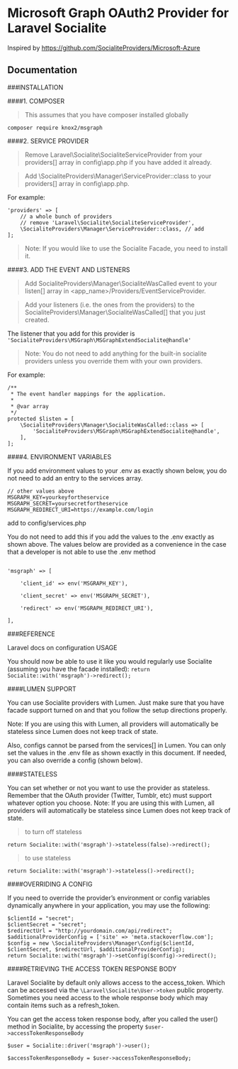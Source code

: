 # Microsoft Graph OAuth2 Provider for Laravel Socialite

Inspired by <a href="https://github.com/SocialiteProviders/Microsoft-Azure">https://github.com/SocialiteProviders/Microsoft-Azure</a>


## Documentation


###INSTALLATION

####1. COMPOSER

>  This assumes that you have composer installed globally

```composer require knox2/msgraph```

####2. SERVICE PROVIDER

>Remove Laravel\Socialite\SocialiteServiceProvider from your providers[] array in config\app.php if you have added it already.

>Add \SocialiteProviders\Manager\ServiceProvider::class to your providers[] array in config\app.php.

For example:

```
'providers' => [
    // a whole bunch of providers
    // remove 'Laravel\Socialite\SocialiteServiceProvider',
    \SocialiteProviders\Manager\ServiceProvider::class, // add
];
```
>Note: If you would like to use the Socialite Facade, you need to install it.

####3. ADD THE EVENT AND LISTENERS

>Add SocialiteProviders\Manager\SocialiteWasCalled event to your listen[] array in <app_name>/Providers/EventServiceProvider.

>Add your listeners (i.e. the ones from the providers) to the SocialiteProviders\Manager\SocialiteWasCalled[] that you just created.

The listener that you add for this provider is 
```'SocialiteProviders\MSGraph\MSGraphExtendSocialite@handle'```

>Note: You do not need to add anything for the built-in socialite providers unless you override them with your own providers.

For example:
```
/**
 * The event handler mappings for the application.
 *
 * @var array
 */
protected $listen = [
    \SocialiteProviders\Manager\SocialiteWasCalled::class => [
        'SocialiteProviders\MSGraph\MSGraphExtendSocialite@handle',
    ],
];
```

####4. ENVIRONMENT VARIABLES

If you add environment values to your .env as exactly shown below, you do not need to add an entry to the services array.

````
// other values above
MSGRAPH_KEY=yourkeyfortheservice
MSGRAPH_SECRET=yoursecretfortheservice
MSGRAPH_REDIRECT_URI=https://example.com/login   
````
add to config/services.php

You do not need to add this if you add the values to the .env exactly as shown above. The values below are provided as a convenience in the case that a developer is not able to use the .env method

```

'msgraph' => [

	'client_id' => env('MSGRAPH_KEY'),

    'client_secret' => env('MSGRAPH_SECRET'),
    
    'redirect' => env('MSGRAPH_REDIRECT_URI'),  
    
], 
```

###REFERENCE

Laravel docs on configuration
USAGE

You should now be able to use it like you would regularly use Socialite (assuming you have the facade installed):
```return Socialite::with('msgraph')->redirect();```

####LUMEN SUPPORT

You can use Socialite providers with Lumen. Just make sure that you have facade support turned on and that you follow the setup directions properly.

Note: If you are using this with Lumen, all providers will automatically be stateless since Lumen does not keep track of state.

Also, configs cannot be parsed from the services[] in Lumen. You can only set the values in the .env file as shown exactly in this document. If needed, you can also override a config (shown below).

####STATELESS

You can set whether or not you want to use the provider as stateless. Remember that the OAuth provider (Twitter, Tumblr, etc) must support whatever option you choose.
Note: If you are using this with Lumen, all providers will automatically be stateless since Lumen does not keep track of state.

>to turn off stateless

```return Socialite::with('msgraph')->stateless(false)->redirect();```

>to use stateless

```return Socialite::with('msgraph')->stateless()->redirect();```

####OVERRIDING A CONFIG

If you need to override the provider’s environment or config variables dynamically anywhere in your application, you may use the following:

```
$clientId = "secret";
$clientSecret = "secret";
$redirectUrl = "http://yourdomain.com/api/redirect";
$additionalProviderConfig = ['site' => 'meta.stackoverflow.com'];
$config = new \SocialiteProviders\Manager\Config($clientId, $clientSecret, $redirectUrl, $additionalProviderConfig);
return Socialite::with('msgraph')->setConfig($config)->redirect();
```
####RETRIEVING THE ACCESS TOKEN RESPONSE BODY

Laravel Socialite by default only allows access to the access\_token. Which can be accessed via the ```\Laravel\Socialite\User->token``` public property. Sometimes you need access to the whole response body which may contain items such as a refresh_token.

You can get the access token response body, after you called the user() method in Socialite, by accessing the property ```$user->accessTokenResponseBody```

```
$user = Socialite::driver('msgraph')->user();

$accessTokenResponseBody = $user->accessTokenResponseBody;
```

